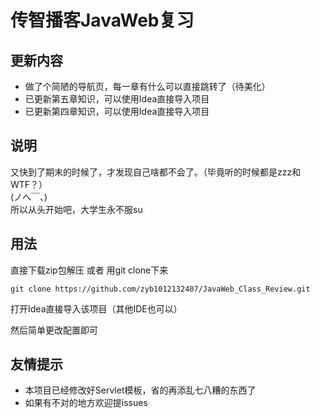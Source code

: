 # 传智播客JavaWeb复习
## 更新内容

* 做了个简陋的导航页，每一章有什么可以直接跳转了（待美化）
* 已更新第五章知识，可以使用Idea直接导入项目
* 已更新第四章知识，可以使用Idea直接导入项目

## 说明 

又快到了期末的时候了，才发现自己啥都不会了。（毕竟听的时候都是zzz和WTF？）<br>
(ノへ￣、)<br>
所以从头开始吧，大学生永不服su<br>

## 用法

直接下载zip包解压 或者 用git clone下来<br>

```
git clone https://github.com/zyb1012132407/JavaWeb_Class_Review.git
```

打开Idea直接导入该项目（其他IDE也可以）<br>

然后简单更改配置即可<br>

## 友情提示

* 本项目已经修改好Servlet模板，省的再添乱七八糟的东西了<br>
* 如果有不对的地方欢迎提issues<br>
